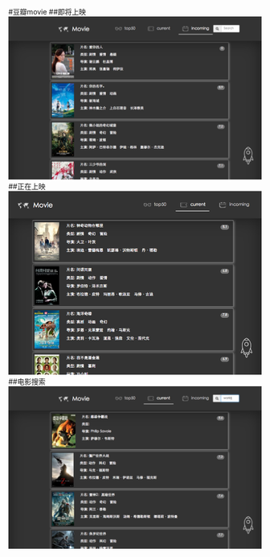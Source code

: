 #豆瓣movie
##即将上映
![Aaron Swartz](https://github.com/mjczyt/screenShot/blob/master/douban%20movie/FireShot%20Capture%2013%20-%20My%20AngularJS%20App%20-%20http___localhost_9000_app_%23_incoming.png?raw=true)
##正在上映
![Aaron Swartz](https://github.com/mjczyt/screenShot/blob/master/douban%20movie/FireShot%20Capture%2018%20-%20My%20AngularJS%20App%20-%20http___localhost_9000_app_%23_current.png?raw=true)
##电影搜索
![Aaron Swartz](https://github.com/mjczyt/screenShot/blob/master/douban%20movie/FireShot%20Capture%2020%20-%20My%20AngularJS%20App%20-%20http___localhost_9000_app_%23_search_q=world.png?raw=true)